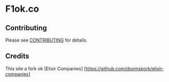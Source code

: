 

# F1ok.co

<!-- A [curated list of companies using Elixir](https://elixir-companies.com/) in production, organized by industry. -->

## Contributing

Please see [CONTRIBUTING](CONTRIBUTING.md) for details.


## Credits

This site a fork ok [Elixir Companies] [https://github.com/doomspork/elixir-companies]

